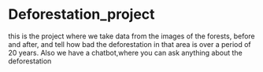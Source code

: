 # Deforestation_project
this is the project where we take data from the images of the forests, before and after, and tell how bad the deforestation in that area is over a period of 20 years.
Also we have a chatbot,where you can ask anything about the deforestation 
